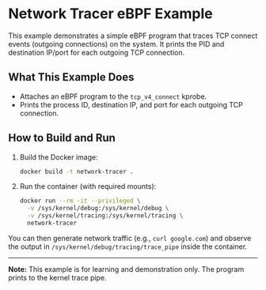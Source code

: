 # Network Tracer eBPF Example

This example demonstrates a simple eBPF program that traces TCP connect events (outgoing connections) on the system. It prints the PID and destination IP/port for each outgoing TCP connection.

## What This Example Does

- Attaches an eBPF program to the `tcp_v4_connect` kprobe.
- Prints the process ID, destination IP, and port for each outgoing TCP connection.

## How to Build and Run

1. Build the Docker image:

   ```sh
   docker build -t network-tracer .
   ```

2. Run the container (with required mounts):

   ```sh
   docker run --rm -it --privileged \
     -v /sys/kernel/debug:/sys/kernel/debug \
     -v /sys/kernel/tracing:/sys/kernel/tracing \
     network-tracer
   ```

You can then generate network traffic (e.g., `curl google.com`) and observe the output in `/sys/kernel/debug/tracing/trace_pipe` inside the container.

---

**Note:** This example is for learning and demonstration only. The program prints to the kernel trace pipe.
